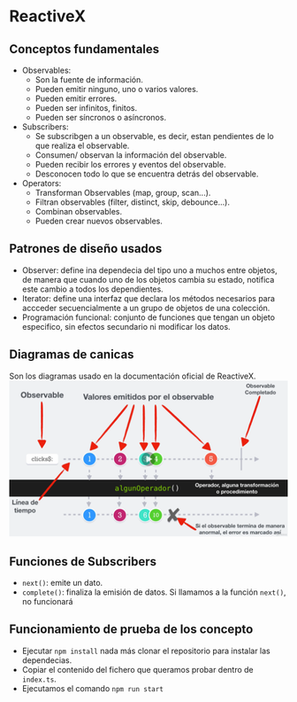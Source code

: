 # ReactiveX

## Conceptos fundamentales

- Observables:
  - Son la fuente de información.
  - Pueden emitir ninguno, uno o varios valores.
  - Pueden emitir errores.
  - Pueden ser infinitos, finitos.
  - Pueden ser síncronos o asíncronos.
- Subscribers:
  - Se subscribgen a un observable, es decir, estan pendientes de lo que realiza el observable.
  - Consumen/ observan la información del observable.
  - Pueden recibir los errores y eventos del observable.
  - Desconocen todo lo que se encuentra detrás del observable.
- Operators:
  - Transforman Observables (map, group, scan...).
  - Filtran observables (filter, distinct, skip, debounce...).
  - Combinan observables.
  - Pueden crear nuevos observables.

## Patrones de diseño usados

- Observer: define ina dependecia del tipo uno a muchos entre objetos, de manera que cuando uno de los objetos cambia su estado, notifica este cambio a todos los dependientes.
- Iterator: define una interfaz que declara los métodos necesarios para accceder secuencialmente a un grupo de objetos de una colección.
- Programación funcional: conjunto de funciones que tengan un objeto especifico, sin efectos secundario ni modificar los datos.

## Diagramas de canicas

Son los diagramas usado en la documentación oficial de ReactiveX.
![Esquema de diagrama de canicas](assets/img/Esquema-diagrama-canicas.png)

## Funciones de Subscribers

- `next()`: emite un dato.
- `complete()`: finaliza la emisión de datos. Si llamamos a la función `next()`, no funcionará

## Funcionamiento de prueba de los concepto

- Ejecutar `npm install` nada más clonar el repositorio para instalar las dependecias.
- Copiar el contenido del fichero que queramos probar dentro de `index.ts`.
- Ejecutamos el comando `npm run start`
